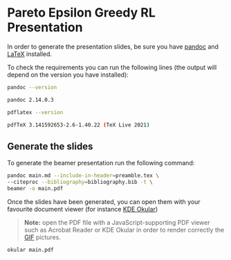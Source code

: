 # Pareto Epsilon Greedy RL Presentation

In order to generate the presentation slides, be sure you have [pandoc](https://pandoc.org/) and [LaTeX](https://www.latex-project.org/) installed.

To check the requirements you can run the following lines (the output will depend on the version you have installed):

```sh
pandoc --version

pandoc 2.14.0.3
```

```sh
pdflatex --version

pdfTeX 3.141592653-2.6-1.40.22 (TeX Live 2021)
```

## Generate the slides

To generate the beamer presentation run the following command:

```sh
pandoc main.md --include-in-header=preamble.tex \
--citeproc --bibliography=bibliography.bib -t \
beamer -o main.pdf
```

Once the slides have been generated, you can open them with your favourite document viewer (for instance [KDE Okular](https://okular.kde.org/download/))

> **Note:** open the PDF file with a JavaScript-supporting PDF viewer such as Acrobat Reader or KDE Okular in order to render correctly the [GIF](https://en.wikipedia.org/wiki/GIF) pictures.

```sh
okular main.pdf
```
